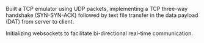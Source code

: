 Built a TCP emulator using UDP packets, implementing a TCP three-way handshake (SYN-SYN-ACK) followed by text file transfer in the data payload (DAT) from server to client.

Initializing websockets to facilitate bi-directional real-time communication.
